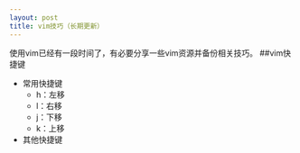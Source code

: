 ```yaml
---
layout: post
title: vim技巧（长期更新）
---
```

使用vim已经有一段时间了，有必要分享一些vim资源并备份相关技巧。
##vim快捷键
+ 常用快捷键
  - h：左移
  - l：右移
  - j：下移
  - k：上移
+ 其他快捷键
  
